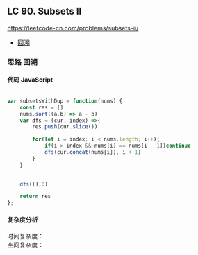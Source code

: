 ## LC 90. Subsets II
https://leetcode-cn.com/problems/subsets-ii/
- [回溯](#思路-回溯)

### 思路 回溯

#### 代码 JavaScript

```JavaScript

var subsetsWithDup = function(nums) {
    const res = []
    nums.sort((a,b) => a - b)
    var dfs = (cur, index) =>{
        res.push(cur.slice())

        for(let i = index; i < nums.length; i++){
            if(i > index && nums[i] == nums[i - 1])continue
            dfs(cur.concat(nums[i]), i + 1)
        }           
    }
    

    dfs([],0)

    return res 
};
```

#### 复杂度分析
时间复杂度： </br>
空间复杂度：